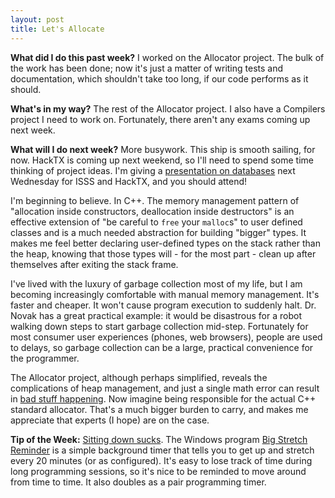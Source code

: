 ```yaml
---
layout: post
title: Let's Allocate
---
```


**What did I do this past week?** I worked on the Allocator project. The bulk of the work has been done; now it's just a matter of writing tests and documentation, which shouldn't take too long, if our code performs as it should.

**What's in my way?** The rest of the Allocator project. I also have a Compilers project I need to work on. Fortunately, there aren't any exams coming up next week.

**What will I do next week?** More busywork. This ship is smooth sailing, for now. HackTX is coming up next weekend, so I'll need to spend some time thinking of project ideas. I'm giving a [presentation on databases](https://www.facebook.com/events/1018704884909210/) next Wednesday for ISSS and HackTX, and you should attend!

I'm beginning to believe. In C++. The memory management pattern of "allocation inside constructors, deallocation inside destructors" is an effective extension of "be careful to `free` your `malloc`s" to user defined classes and is a much needed abstraction for building "bigger" types. It makes me feel better declaring user-defined types on the stack rather than the heap, knowing that those types will - for the most part - clean up after themselves after exiting the stack frame.

I've lived with the luxury of garbage collection most of my life, but I am becoming increasingly comfortable with manual memory management. It's faster and cheaper. It won't cause program execution to suddenly halt. Dr. Novak has a great practical example: it would be disastrous for a robot walking down steps to start garbage collection mid-step. Fortunately for most consumer user experiences (phones, web browsers), people are used to delays, so garbage collection can be a large, practical convenience for the programmer.

The Allocator project, although perhaps simplified, reveals the complications of heap management, and just a single math error can result in [bad stuff happening](https://piazza.com/class/irybyipu8yu6jd?cid=497). Now imagine being responsible for the actual C++ standard allocator. That's a much bigger burden to carry, and makes me appreciate that experts (I hope) are on the case.

**Tip of the Week:** [Sitting down sucks](http://www.npr.org/sections/health-shots/2015/10/06/446295001/your-chair-is-killing-you-here-s-what-you-need-to-do-to-stop-it). The Windows program [Big Stretch Reminder](http://www.monkeymatt.com/bigstretch/) is a simple background timer that tells you to get up and stretch every 20 minutes (or as configured). It's easy to lose track of time during long programming sessions, so it's nice to be reminded to move around from time to time. It also doubles as a pair programming timer.
